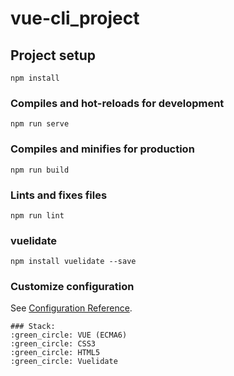 # vue-cli_project

## Project setup
```
npm install
```

### Compiles and hot-reloads for development
```
npm run serve
```

### Compiles and minifies for production
```
npm run build
```

### Lints and fixes files
```
npm run lint
```

### vuelidate
```
npm install vuelidate --save
```

### Customize configuration
See [Configuration Reference](https://cli.vuejs.org/config/).    

```    
### Stack:    
:green_circle: VUE (ECMA6)
:green_circle: CSS3
:green_circle: HTML5
:green_circle: Vuelidate
